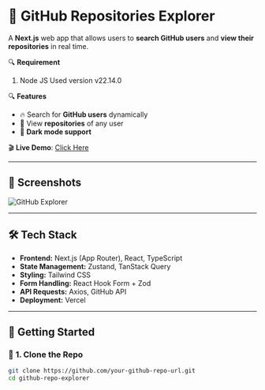 # 🚀 GitHub Repositories Explorer

A **Next.js** web app that allows users to **search GitHub users** and **view their repositories** in real time.

🔍 **Requirement**
1. Node JS Used version v22.14.0

🔍 **Features**

- 🔥 Search for **GitHub users** dynamically
- 📂 View **repositories** of any user
- 🌙 **Dark mode support**

🎬 **Live Demo**: [Click Here](https://your-vercel-url.com)

---

## 📸 Screenshots

![GitHub Explorer](./public/screenshot.png)

---

## 🛠️ **Tech Stack**

- **Frontend:** Next.js (App Router), React, TypeScript
- **State Management:** Zustand, TanStack Query
- **Styling:** Tailwind CSS
- **Form Handling:** React Hook Form + Zod
- **API Requests:** Axios, GitHub API
- **Deployment:** Vercel

---

## 🚀 **Getting Started**

### 🔧 **1. Clone the Repo**

```sh
git clone https://github.com/your-github-repo-url.git
cd github-repo-explorer
```

